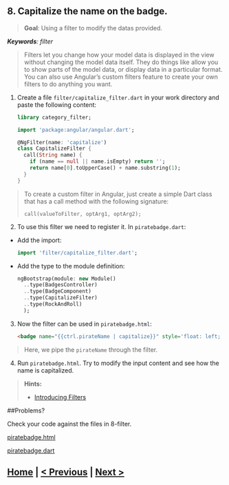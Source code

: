 ## 8. Capitalize the name on the badge.
> **Goal**: Using a filter to modify the datas provided.

_**Keywords**: filter_

>Filters let you change how your model data is displayed in the view without changing the model data itself. They do things like allow you to show parts of the model data, or display data in a particular format. You can also use Angular’s custom filters feature to create your own filters to do anything you want.

1. Create a file `filter/capitalize_filter.dart` in your work directory and paste the following content:
  
    ```DART
    library category_filter;
    
    import 'package:angular/angular.dart';
    
    @NgFilter(name: 'capitalize')
    class CapitalizeFilter {
      call(String name) {
        if (name == null || name.isEmpty) return '';
        return name[0].toUpperCase() + name.substring(1);
      }
    }
    ```
 >To create a custom filter in Angular, just create a simple Dart class that has a call method with the following signature:
 >
 >`call(valueToFilter, optArg1, optArg2);`

2. To use this filter we need to register it. In `piratebadge.dart`:
 - Add the import:

    ```DART
    import 'filter/capitalize_filter.dart';
    ```
 - Add the type to the module definition:

    ```DART
    ngBootstrap(module: new Module()
      ..type(BadgesController)
      ..type(BadgeComponent)
      ..type(CapitalizeFilter)
      ..type(RockAndRoll)
      );
    ```

3. Now the filter can be used in `piratebadge.html`:

    ```HTML
    <badge name="{{ctrl.pirateName | capitalize}}" style='float: left; margin-left: 20px;' rock-and-roll></badge>
    ```
 >Here, we pipe the `pirateName` through the filter.
 
4. Run `piratebadge.html`. Try to modify the input content and see how the name is capitalized.

<a name="hints"></a>
> **Hints:**
> 
> - [Introducing Filters](https://github.com/angular/angular.dart.tutorial/wiki/Introducing-filters-and-services#introducing-filters)

##Problems?

Check your code against the files in 8-filter.

<a href="../web/8-filter/piratebadge.html" target="_blank">piratebadge.html</a>

<a href="../web/8-filter/piratebadge.dart" target="_blank">piratebadge.dart</a>


## [Home](../README.md) | [< Previous](step-7.md) | [Next >](step-9.md)

